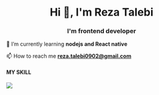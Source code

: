 
 
 <h1 align="center">Hi 👋, I'm Reza Talebi</h1>
<h3 align="center">I'm frontend developer</h3>


 
🌱 I’m currently learning **nodejs and React native**

 📫 How to reach me **reza.talebi0902@gmail.com**

 
 #### MY SKILL
 
<a href="https://skillicons.dev">
    <img src="https://skillicons.dev/icons?i=js,react,typescript,nextjs,redux,html,css,bootstrap,git,sass,pwa,reactNative" />
  </a>

<!--  <a href="https://github.com/reza-talebii/github-readme-stats"><img align="center" src="https://github-readme-stats.vercel.app/api?username=reza-talebii&show_icons=true&include_all_commits=true&theme=gruvbox&hide_border=true" alt="Anurag's github stats" /></a> 
  -->







